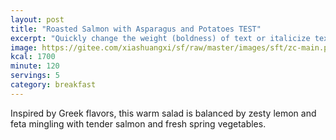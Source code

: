 ```yaml
---
layout: post
title: "Roasted Salmon with Asparagus and Potatoes TEST"
excerpt: "Quickly change the weight (boldness) of text or italicize text."
image: https://gitee.com/xiashuangxi/sf/raw/master/images/sft/zc-main.png
kcal: 1700
minute: 120
servings: 5
category: breakfast
---
```

Inspired by Greek flavors, this warm salad is balanced by zesty lemon and feta mingling with tender salmon and fresh spring vegetables.